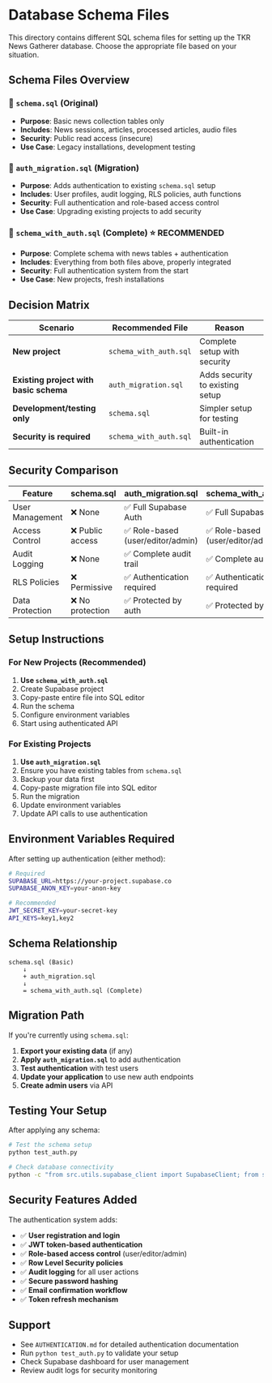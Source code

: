 # Database Schema Files

This directory contains different SQL schema files for setting up the TKR News Gatherer database. Choose the appropriate file based on your situation.

## Schema Files Overview

### 📄 `schema.sql` (Original)
- **Purpose**: Basic news collection tables only
- **Includes**: News sessions, articles, processed articles, audio files
- **Security**: Public read access (insecure)
- **Use Case**: Legacy installations, development testing

### 📄 `auth_migration.sql` (Migration)
- **Purpose**: Adds authentication to existing `schema.sql` setup
- **Includes**: User profiles, audit logging, RLS policies, auth functions
- **Security**: Full authentication and role-based access control
- **Use Case**: Upgrading existing projects to add security

### 📄 `schema_with_auth.sql` (Complete) ⭐ **RECOMMENDED**
- **Purpose**: Complete schema with news tables + authentication
- **Includes**: Everything from both files above, properly integrated
- **Security**: Full authentication system from the start
- **Use Case**: New projects, fresh installations

## Decision Matrix

| Scenario | Recommended File | Reason |
|----------|------------------|---------|
| **New project** | `schema_with_auth.sql` | Complete setup with security |
| **Existing project with basic schema** | `auth_migration.sql` | Adds security to existing setup |
| **Development/testing only** | `schema.sql` | Simpler setup for testing |
| **Security is required** | `schema_with_auth.sql` | Built-in authentication |

## Security Comparison

| Feature | schema.sql | auth_migration.sql | schema_with_auth.sql |
|---------|------------|-------------------|---------------------|
| User Management | ❌ None | ✅ Full Supabase Auth | ✅ Full Supabase Auth |
| Access Control | ❌ Public access | ✅ Role-based (user/editor/admin) | ✅ Role-based (user/editor/admin) |
| Audit Logging | ❌ None | ✅ Complete audit trail | ✅ Complete audit trail |
| RLS Policies | ❌ Permissive | ✅ Authentication required | ✅ Authentication required |
| Data Protection | ❌ No protection | ✅ Protected by auth | ✅ Protected by auth |

## Setup Instructions

### For New Projects (Recommended)

1. **Use `schema_with_auth.sql`**
2. Create Supabase project
3. Copy-paste entire file into SQL editor
4. Run the schema
5. Configure environment variables
6. Start using authenticated API

### For Existing Projects

1. **Use `auth_migration.sql`**
2. Ensure you have existing tables from `schema.sql`
3. Backup your data first
4. Copy-paste migration file into SQL editor
5. Run the migration
6. Update environment variables
7. Update API calls to use authentication

## Environment Variables Required

After setting up authentication (either method):

```bash
# Required
SUPABASE_URL=https://your-project.supabase.co
SUPABASE_ANON_KEY=your-anon-key

# Recommended
JWT_SECRET_KEY=your-secret-key
API_KEYS=key1,key2
```

## Schema Relationship

```
schema.sql (Basic)
    ↓
    + auth_migration.sql
    ↓
    = schema_with_auth.sql (Complete)
```

## Migration Path

If you're currently using `schema.sql`:

1. **Export your existing data** (if any)
2. **Apply `auth_migration.sql`** to add authentication
3. **Test authentication** with test users
4. **Update your application** to use new auth endpoints
5. **Create admin users** via API

## Testing Your Setup

After applying any schema:

```bash
# Test the schema setup
python test_auth.py

# Check database connectivity
python -c "from src.utils.supabase_client import SupabaseClient; from src.utils.config import Config; print('✅ Connected' if SupabaseClient(Config()).is_available() else '❌ Failed')"
```

## Security Features Added

The authentication system adds:

- ✅ **User registration and login**
- ✅ **JWT token-based authentication**  
- ✅ **Role-based access control** (user/editor/admin)
- ✅ **Row Level Security policies**
- ✅ **Audit logging** for all user actions
- ✅ **Secure password hashing**
- ✅ **Email confirmation workflow**
- ✅ **Token refresh mechanism**

## Support

- See `AUTHENTICATION.md` for detailed authentication documentation
- Run `python test_auth.py` to validate your setup
- Check Supabase dashboard for user management
- Review audit logs for security monitoring